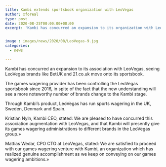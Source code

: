 ```yaml
---
title: Kambi extends sportsbook organization with LeoVegas
author: xforeal 
type: post
date: 2020-08-25T00:00:00+00:00
excerpt: 'Kambi has concurred an expansion to its organization with LeoVegas, seeing LeoVegas brands like BetUK and 21 '


image : images/news/2020/08/LeoVegas-9.jpg
categories:
  - news

---
```

Kambi has concurred an expansion to its association with LeoVegas, seeing LeoVegas brands like BetUK and 21.co.uk move onto its sportsbook. 

The games wagering provider has been controlling the LeoVegas sportsbook since 2016, in spite of the fact that the new understanding will see a more noteworthy number of brands change to the Kambi stage. 

Through Kambi&#8217;s product, LeoVegas has run sports wagering in the UK, Sweden, Denmark and Spain. 

Kristian Nyln, Kambi CEO, stated: We are pleased to have concurred this association augmentation with LeoVegas, and that Kambi will presently give its games wagering administrations to different brands in the LeoVegas group.&#187; 

Mattias Wedar, CPO CTO at LeoVegas, stated: We are satisfied to proceed with our games wagering venture with Kambi, an organization which has realized genuine accomplishment as we keep on conveying on our games wagering ambitions.&#187;
